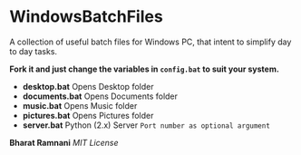 # WindowsBatchFiles
A collection of useful batch files for Windows PC, that intent to simplify day to day tasks.


**Fork it and just change the variables in `config.bat` to suit your system.**

* __desktop.bat__ Opens Desktop folder
* __documents.bat__ Opens Documents folder
* __music.bat__ Opens Music folder
* __pictures.bat__ Opens Pictures folder
* __server.bat__ Python (2.x) Server `Port number as optional argument`


__Bharat Ramnani__
_MIT License_